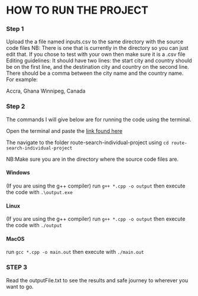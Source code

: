 

# HOW TO RUN THE PROJECT

### Step 1
Upload the a file named inputs.csv to the same directory with the source code files
NB: There is one that is currently in the directory so you can just edit that. If you
chose to test with your own then make sure it is a .csv file
Editing guidelines: It should have two lines: the start city and country should be on the first line,
and the destination city and country on the second line. There should be a comma between
the city name and the country name. For example:

Accra, Ghana
Winnipeg, Canada

### Step 2
The commands I will give below are for running the code using the terminal.

Open the terminal and paste the [link found here](https://github.com/tinotenda-alfaneti/route-search-individual-project.git) 

The navigate to the folder route-search-individual-project using `cd route-search-individual-project`

NB:Make sure you are in the directory where the source code files are.

#### Windows 
(If you are using the g++ compiler)
run `g++ *.cpp -o output`
then execute the code with `.\output.exe`

#### Linux
(If you are using the g++ compiler)
run `g++ *.cpp -o output`
then execute the code with `./output`

#### MacOS

run `gcc *.cpp -o main.out`
then execute with `./main.out`

### STEP 3
Read the outputFile.txt to see the results and safe journey to wherever you want to go.




